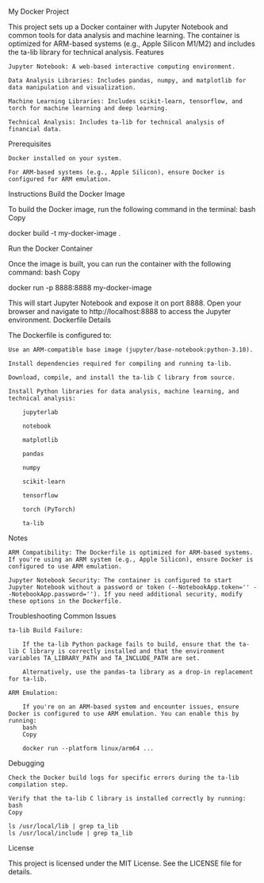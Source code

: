 My Docker Project

This project sets up a Docker container with Jupyter Notebook and common tools for data analysis and machine learning. The container is optimized for ARM-based systems (e.g., Apple Silicon M1/M2) and includes the ta-lib library for technical analysis.
Features

    Jupyter Notebook: A web-based interactive computing environment.

    Data Analysis Libraries: Includes pandas, numpy, and matplotlib for data manipulation and visualization.

    Machine Learning Libraries: Includes scikit-learn, tensorflow, and torch for machine learning and deep learning.

    Technical Analysis: Includes ta-lib for technical analysis of financial data.

Prerequisites

    Docker installed on your system.

    For ARM-based systems (e.g., Apple Silicon), ensure Docker is configured for ARM emulation.

Instructions
Build the Docker Image

To build the Docker image, run the following command in the terminal:
bash
Copy

docker build -t my-docker-image .

Run the Docker Container

Once the image is built, you can run the container with the following command:
bash
Copy

docker run -p 8888:8888 my-docker-image

This will start Jupyter Notebook and expose it on port 8888. Open your browser and navigate to http://localhost:8888 to access the Jupyter environment.
Dockerfile Details

The Dockerfile is configured to:

    Use an ARM-compatible base image (jupyter/base-notebook:python-3.10).

    Install dependencies required for compiling and running ta-lib.

    Download, compile, and install the ta-lib C library from source.

    Install Python libraries for data analysis, machine learning, and technical analysis:

        jupyterlab

        notebook

        matplotlib

        pandas

        numpy

        scikit-learn

        tensorflow

        torch (PyTorch)

        ta-lib

Notes

    ARM Compatibility: The Dockerfile is optimized for ARM-based systems. If you're using an ARM system (e.g., Apple Silicon), ensure Docker is configured to use ARM emulation.

    Jupyter Notebook Security: The container is configured to start Jupyter Notebook without a password or token (--NotebookApp.token='' --NotebookApp.password=''). If you need additional security, modify these options in the Dockerfile.

Troubleshooting
Common Issues

    ta-lib Build Failure:

        If the ta-lib Python package fails to build, ensure that the ta-lib C library is correctly installed and that the environment variables TA_LIBRARY_PATH and TA_INCLUDE_PATH are set.

        Alternatively, use the pandas-ta library as a drop-in replacement for ta-lib.

    ARM Emulation:

        If you're on an ARM-based system and encounter issues, ensure Docker is configured to use ARM emulation. You can enable this by running:
        bash
        Copy

        docker run --platform linux/arm64 ...

Debugging

    Check the Docker build logs for specific errors during the ta-lib compilation step.

    Verify that the ta-lib C library is installed correctly by running:
    bash
    Copy

    ls /usr/local/lib | grep ta_lib
    ls /usr/local/include | grep ta_lib

License

This project is licensed under the MIT License. See the LICENSE file for details.
